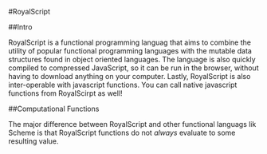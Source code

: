 #RoyalScript

##Intro

RoyalScript is a functional programming languag that aims to combine the utility of popular functional programming languages with the mutable data structures found in object oriented languages. The language is also quickly compiled to compressed JavaScript, so it can be run in the browser, without having to download anything on your computer. Lastly, RoyalScript is also inter-operable with javascript functions. You can call native javascript functions from RoyalScirpt as well!

##Computational Functions

The major difference between RoyalScript and other functional languags lik Scheme is that RoyalScript functions do not *always* evaluate to some resulting value.  

